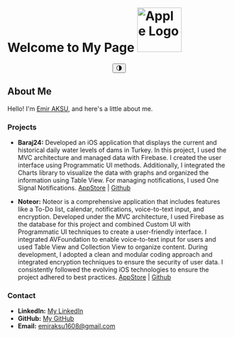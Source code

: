 # Welcome to My Page   <img src="https://upload.wikimedia.org/wikipedia/commons/thumb/f/fa/Apple_logo_black.svg/814px-Apple_logo_black.svg.png" alt="Apple Logo" width="100" height="100">

<div align="center">
    <button id="darkModeButton" onclick="toggleDarkMode()">🌗</button>
</div>

## About Me
Hello! I'm [Emir AKSU](), and here's a little about me.

### Projects
- **Baraj24:**  Developed an iOS application that displays the current and historical daily water levels of dams in Turkey. In this project, I used the MVC architecture and managed data with Firebase. I created the user interface using Programmatic UI methods. Additionally, I integrated the Charts library to visualize the data with graphs and organized the information using Table View. For managing notifications, I used One Signal Notifications.
   [AppStore](https://apps.apple.com/us/app/barajlar%C4%B1n-doluluk-oranlar%C4%B1/id6466598170) |
   [Github](https://github.com/senihergordugumde/baraj24-IOS)

  
- **Noteor:** Noteor is a comprehensive application that includes features like a To-Do list, calendar, notifications, voice-to-text input, and encryption. Developed under the MVC architecture, I used Firebase as the database for this project and combined Custom UI with Programmatic UI techniques to create a user-friendly interface. I integrated AVFoundation to enable voice-to-text input for users and used Table View and Collection View to organize content. During development, I adopted a clean and modular coding approach and integrated encryption techniques to ensure the security of user data. I consistently followed the evolving iOS technologies to ensure the project adhered to best practices.
[AppStore](https://apps.apple.com/tr/app/noteor/id6499096266?l=tr) |
[Github](https://github.com/senihergordugumde/noteor)

### Contact
- **LinkedIn:** [My LinkedIn](https://www.linkedin.com/in/emir-aksu-118b5421b/)
- **GitHub:** [My GitHub](https://github.com/senihergordugumde)
- **Email:** emiraksu1608@gmail.com

<script>
function toggleDarkMode() {
    var element = document.body;
    element.classList.toggle("dark-mode");
}

// Add dark-mode class to style
var style = document.createElement('style');
style.type = 'text/css';
style.innerHTML = '.dark-mode { background-color: #121212; color: white; }';
document.getElementsByTagName('head')[0].appendChild(style);
</script>
